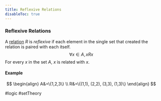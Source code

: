 ```yaml
---
title: Reflexive Relations
disableToc: true
---
```


### Reflexive Relations
A [relation](relations.md) $R$ is _reflexive_ if each element in the single set that created the relation is paired with each itself.
$$
\forall x \in A, xRx
$$
For every $x$ in the set $A$, $x$ is related with $x$.

#### Example
$$
\begin{align}
	A&=\{1,2,3\} \\
	R&=\{(1,1), (2,2), (3,3), (1,3)\}
\end{align}
$$

#logic #setTheory 
